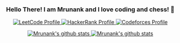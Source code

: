 <h3 align="center"> Hello There! I am Mrunank and I love coding and chess! 👋 </h3> 

<p align="center">
<!--   <a href="https://codeforces.com/profile/fork52">
      <img alt="Code-Forces Profile" src="https://run.kaist.ac.kr/badges/codeforces/fork52.svg" />
  </a> -->
  <a href="https://leetcode.com/mrunankmistry52/">
      <img alt="LeetCode Profile" src="https://img.shields.io/badge/Leetcode-Profile-yellow?logo=LeetCode" />
  </a>
  <a href="https://www.hackerrank.com/mrunankmistry52">
      <img alt="HackerRank Profile" src="https://img.shields.io/badge/HackerRank-Profile-brightgreen?logo=HackerRank&color=#2EC866" />
  </a>
  <a href="https://codeforces.com/profile/fork52">
      <img alt="Codeforces Profile" src="https://img.shields.io/endpoint?url=https://mrunank.pythonanywhere.com/codeforces/fork52" />
  </a>
  
</p>


<p align="center">
  <a href="https://github.com/fork52/">
      <img alt="Mrunank's github stats" src="https://github-readme-stats.vercel.app/api?username=fork52&show_icons=true&theme=blueberry" />
   </a>
    <a href="https://github.com/fork52/">
      <img alt="Mrunank's github stats" src="https://github-readme-stats.vercel.app/api/top-langs/?username=fork52&&langs_count=9&&hide=HTML,CSS,Jupyter%20Notebook&layout=compact&theme=blueberry" />
   </a>
</p>

<!--
[![binarysearch](https://binarysearch.com/api/shields/fork52)](https://binarysearch.com/@/fork52)
[![Mrunank's github stats](https://github-readme-stats.vercel.app/api?username=fork52&show_icons=true)](https://github.com/fork52/github-readme-stats)
-->


<!--
**fork52/fork52** is a ✨ _special_ ✨ repository because its `README.md` (this file) appears on your GitHub profile.

Here are some ideas to get you started:

- 🔭 I’m currently working on ...
- 🌱 I’m currently learning ...
- 👯 I’m looking to collaborate on ...
- 🤔 I’m looking for help with ...
- 💬 Ask me about ...
- 📫 How to reach me: ...
- 😄 Pronouns: ...
- ⚡ Fun fact: ...
-->
